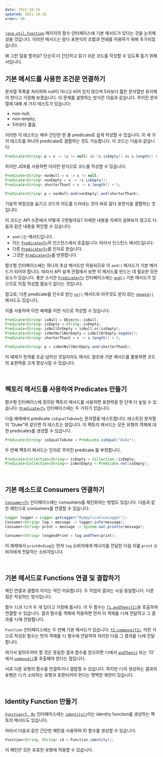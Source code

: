 ```yaml
---
date: 2021-10-26
updated: 2021-10-26
order: 40
---
```

[`java.util.function`](https://docs.oracle.com/en/java/javase/22/docs/api/java.base/java/util/function/package-summary.html) 패키지의 함수 인터페이스에 기본 메서드가 있다는 것을 눈치채셨을 것입니다. 이러한 메서드는 람다 표현식의 조합과 연쇄를 허용하기 위해 추가되었습니다.

왜 그런 일을 할까요? 단순히 더 간단하고 읽기 쉬운 코드를 작성할 수 있도록 돕기 위해서입니다.
 

## 기본 메서드를 사용한 조건문 연결하기

문자열 목록을 처리하여 null이 아니고 비어 있지 않으며 5자보다 짧은 문자열만 유지해야 한다고 가정해 보겠습니다. 이 문제를 설명하는 방식은 다음과 같습니다. 주어진 문자열에 대해 세 가지 테스트가 있습니다:

- non-null;
- non-empty;
- 5자보다 짧음.

이러한 각 테스트는 매우 간단한 한 줄 predicate로 쉽게 작성할 수 있습니다. 이 세 가지 테스트를 하나의 predicate로 결합하는 것도 가능합니다. 이 코드는 다음과 같습니다:

```java
Predicate<String> p = s -> (s != null) && !s.isEmpty() && s.length() < 5;
```

하지만 JDK를 사용하면 이러한 방식으로 코드를 작성할 수 있습니다:

```java
Predicate<String> nonNull = s -> s != null;
Predicate<String> nonEmpty = s -> !s.isEmpty();
Predicate<String> shorterThan5 = s -> s.length() < 5;

Predicate<String> p = nonNull.and(nonEmpty).and(shorterThan5);
```

기술적 복잡성을 숨기고 코드의 의도를 드러내는 것이 바로 람다 표현식을 결합하는 것입니다.

이 코드는 API 수준에서 어떻게 구현될까요? 자세한 내용을 자세히 살펴보지 않고도 다음과 같은 내용을 확인할 수 있습니다:

- `and()`는 메서드입니다.
- 이는 [`Predicate<T>`](https://docs.oracle.com/en/java/javase/22/docs/api/java.base/java/util/function/Predicate.html)의 인스턴스에서 호출됩니다: 따라서 인스턴스 메서드입니다.
- 다른 [`Predicate<T>`](https://docs.oracle.com/en/java/javase/22/docs/api/java.base/java/util/function/Predicate.html)를 인자로 받습니다.
- 그것은 [`Predicate<T>`](https://docs.oracle.com/en/java/javase/22/docs/api/java.base/java/util/function/Predicate.html)를 반환합니다.

함수형 인터페이스에는 하나의 추상 메서드만 허용되므로 이 `and()` 메서드가 기본 메서드가 되어야 합니다. 따라서 API 설계 관점에서 보면 이 메서드를 만드는 데 필요한 모든 요소가 있습니다. 좋은 소식은 [`Predicate<T>`](https://docs.oracle.com/en/java/javase/22/docs/api/java.base/java/util/function/Predicate.html) 인터페이스에는 [`and()`](https://docs.oracle.com/en/java/javase/22/docs/api/java.base/java/util/function/Predicate.html#and(java.util.function.Predicate)) 기본 메서드가 있으므로 직접 작성할 필요가 없다는 것입니다.

참고로, 다른 predicate를 인수로 받는 [`or()`](https://docs.oracle.com/en/java/javase/22/docs/api/java.base/java/util/function/Predicate.html#or(java.util.function.Predicate)) 메서드와 아무것도 받지 않는 [`negate()`](https://docs.oracle.com/en/java/javase/22/docs/api/java.base/java/util/function/Predicate.html#negate()) 메서드도 있습니다.

이를 사용하여 이전 예제를 이런 식으로 작성할 수 있습니다:

```java
Predicate<String> isNull = Objects::isNull;
Predicate<String> isEmpty = String::isEmpty;
Predicate<String> isNullOrEmpty = isNull.or(isEmpty);
Predicate<String> isNotNullNorEmpty = isNullOrEmpty.negate();
Predicate<String> shorterThan5 = s -> s.length() < 5;

Predicate<String> p = isNotNullNorEmpty.and(shorterThan5);
```

이 예제가 한계를 조금 넘어선 것일지라도 메서드 참조와 기본 메서드를 활용하면 코드의 표현력을 크게 향상시킬 수 있습니다.

 

## 팩토리 메서드를 사용하여 Predicates 만들기

함수형 인터페이스에 정의된 팩토리 메서드를 사용하면 표현력을 한 단계 더 높일 수 있습니다. [`Predicate<T>`](https://docs.oracle.com/en/java/javase/22/docs/api/java.base/java/util/function/Predicate.html) 인터페이스에는 두 가지가 있습니다.

다음 예제에서 predicate `isEqualToDuke`는 문자열을 테스트합니다. 테스트된 문자열이 "Duke"와 같으면 이 테스트는 참입니다. 이 팩토리 메서드는 모든 유형의 객체에 대한 predicates를 생성할 수 있습니다.

```java
Predicate<String> isEqualToDuke = Predicate.isEqual("Duke");
```

두 번째 팩토리 메서드는 인자로 주어진 predicate 를 부정합니다.

```java
Predicate<Collection<String>> isEmpty = Collection::isEmpty;
Predicate<Collection<String>> isNotEmpty = Predicate.not(isEmpty);
```

 

## 기본 메소드로 Consumers 연결하기

[`Consumer<T>`](https://docs.oracle.com/en/java/javase/22/docs/api/java.base/java/util/function/Consumer.html) 인터페이스에는 consumers를 체인화하는 방법도 있습니다. 다음과 같은 패턴으로 consumers를 연결할 수 있습니다:

```java
Logger logger = Logger.getLogger("MyApplicationLogger");
Consumer<String> log = message -> logger.info(message);
Consumer<String> print = message -> System.out.println(message);

Consumer<String> longAndPrint = log.andThen(print);
```

이 예제에서 `printAndLog`는 먼저 `log` 소비자에게 메시지를 전달한 다음 이를 `print` 소비자에게 전달하는 소비자입니다.

 

## 기본 메서드로 Functions 연결 및 결합하기

체인 연결과 결합의 차이는 약간 미묘합니다. 두 작업의 결과는 사실 동일합니다. 다른 점은 작성하는 방식입니다.

함수 `f1`과 `f2`가 두 개 있다고 가정해 봅시다. 이 두 함수는 [`f1.andThen(f2)`](https://docs.oracle.com/en/java/javase/22/docs/api/java.base/java/util/function/Function.html#andThen(java.util.function.Function))을 호출하여 연결할 수 있습니다. 결과 함수를 객체에 적용하면 먼저 이 객체를 `f1`에 전달하고 그 결과를 `f2`에 전달합니다.

`Function` 인터페이스에는 두 번째 기본 메서드가 있습니다: [`f2.compose(f1)`](https://docs.oracle.com/en/java/javase/22/docs/api/java.base/java/util/function/Function.html#compose(java.util.function.Function)). 이런 식으로 작성된 함수는 먼저 객체를 `f1` 함수에 전달하여 처리한 다음 그 결과를 `f2`에 전달합니다.

여기서 알아두어야 할 것은 동일한 결과 함수를 얻으려면 `f1`에서 [`andThen()`](https://docs.oracle.com/en/java/javase/22/docs/api/java.base/java/util/function/Function.html#andThen(java.util.function.Function)) 또는 `f2`에서 [`compose()`](https://docs.oracle.com/en/java/javase/22/docs/api/java.base/java/util/function/Function.html#compose(java.util.function.Function))를 호출해야 한다는 점입니다.

서로 다른 유형의 함수를 연결하거나 결합할 수 있습니다. 하지만 `f1`이 생성하는 결과의 유형은 `f2`가 소비하는 유형과 호환되어야 한다는 명백한 제한이 있습니다.

 

## Identity Function 만들기

[`Function<T, R>`](https://docs.oracle.com/en/java/javase/22/docs/api/java.base/java/util/function/Function.html) 인터페이스에는 [`identity()`](https://docs.oracle.com/en/java/javase/22/docs/api/java.base/java/util/function/Function.html#identity())라는 identity function를 생성하는 팩토리 메서드도 있습니다.

따라서 다음과 같은 간단한 패턴을 사용하여 ID 함수를 생성할 수 있습니다:

```java
Function<String, String> id = Function.identity();
```

이 패턴은 모든 유효한 유형에 적용할 수 있습니다.
